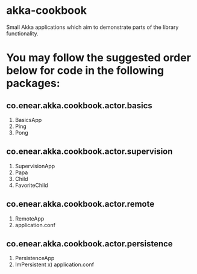 # akka-cookbook
Small Akka applications which aim to demonstrate parts of the library functionality.

# You may follow the suggested order below for code in the following packages:

## co.enear.akka.cookbook.actor.basics
1) BasicsApp
2) Ping
3) Pong

## co.enear.akka.cookbook.actor.supervision
1) SupervisionApp
2) Papa
3) Child
4) FavoriteChild

## co.enear.akka.cookbook.actor.remote
1) RemoteApp
2) application.conf

## co.enear.akka.cookbook.actor.persistence
1) PersistenceApp
2) ImPersistent
x) application.conf